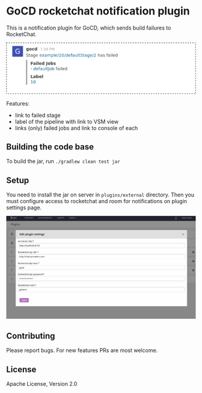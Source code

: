 # GoCD rocketchat notification plugin

This is a notification plugin for GoCD, which sends build failures to RocketChat.

![example](example_message.png)

Features:
 - link to failed stage
 - label of the pipeline with link to VSM view
 - links (only) failed jobs and link to console of each

## Building the code base

To build the jar, run `./gradlew clean test jar`

## Setup

You need to install the jar on server in `plugins/external` directory.
Then you must configure access to rocketchat and room for notifications on plugin settings page.

![settings](settings.png)

## Contributing

Please report bugs.
For new features PRs are most welcome.

## License

Apache License, Version 2.0
